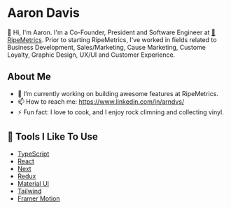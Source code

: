 # Aaron Davis

👋 Hi, I'm Aaron. I'm a Co-Founder, President and Software Engineer at [🍊RipeMetrics](http://www.ripemetrics.com). Prior to starting RipeMetrics, I've worked in fields related to Business Development, Sales/Marketing, Cause Marketing, Custome Loyalty, Graphic Design, UX/UI and Customer Experience.

## About Me

- 🔭 I’m currently working on building awesome features at RipeMetrics.
- 📫 How to reach me: https://www.linkedin.com/in/arndvs/
- ⚡ Fun fact: I love to cook, and I enjoy rock climning and collecting vinyl.

## 🔧 Tools I Like To Use

- [TypeScript](https://www.typescriptlang.org/)
- [React](https://reactjs.org/)
- [Next](https://nextjs.org/)
- [Redux](https://redux.js.org//)
- [Material UI](https://mui.com/)
- [Tailwind](https://tailwindui.com/)
- [Framer Motion](https://www.framer.com/motion/)

